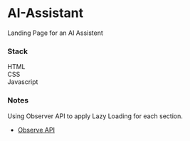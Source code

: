 # AI-Assistant
Landing Page for an AI Assistent

### Stack
HTML<br>
CSS<br>
Javascript<br>

### Notes

Using Observer API to apply Lazy Loading for each section.
- [Observe API](https://developer.mozilla.org/en-US/docs/Web/API/Intersection_Observer_API)
